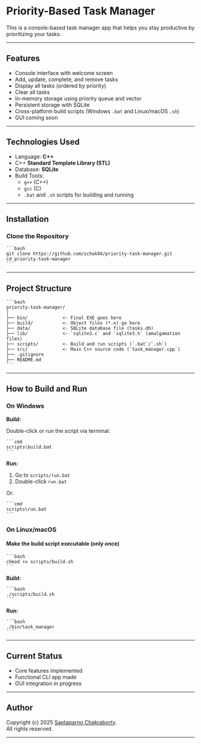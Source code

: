 # Priority-Based Task Manager

This is a console-based task manager app that helps you stay productive by prioritizing your tasks.

---

## Features

- Console interface with welcome screen
- Add, update, complete, and remove tasks
- Display all tasks (ordered by priority)
- Clear all tasks
- In-memory storage using priority queue and vector
- Persistent storage with SQLite
- Cross-platform build scripts (Windows `.bat` and Linux/macOS `.sh`)
- GUI coming soon

---

## Technologies Used

- Language: **C++**
- C++ **Standard Template Library (STL)**
- Database: **SQLite**
- Build Tools:
  - `g++` (C++)
  - `gcc` (C)
  - `.bat` and `.sh` scripts for building and running

---

## Installation

### Clone the Repository

    ```bash
    git clone https://github.com/schak04/priority-task-manager.git
    cd priority-task-manager
    ```

---

## Project Structure

    ```bash
    priority-task-manager/
    │
    ├── bin/             <- Final EXE goes here
    ├── build/           <- Object files (*.o) go here
    ├── data/            <- SQLite database file (tasks.db)
    ├── lib/             <- `sqlite3.c` and `sqlite3.h` (amalgamation files)
    ├── scripts/         <- Build and run scripts (`.bat`/`.sh`)
    ├── src/             <- Main C++ source code (`task_manager.cpp`)
    ├── .gitignore
    ├── README.md
    ```

---

## How to Build and Run

### On Windows

**Build:**

Double-click or run the script via terminal:

    ```cmd
    scripts\build.bat
    ```

**Run:**

1. Go to `scripts/run.bat`
2. Double-click `run.bat`

Or:

    ```cmd
    scripts\run.bat
    ```

### On Linux/macOS

#### Make the build script executable (only once)

    ```bash
    chmod +x scripts/build.sh
    ```

**Build:**

    ```bash
    ./scripts/build.sh
    ```

**Run:**

    ```bash
    ./bin/task_manager
    ```

---

## Current Status

- Core features implemented
- Functional CLI app made
- GUI integration in progress

---

## Author

Copyright (c) 2025 [Saptaparno Chakraborty](https://github.com/schak04).  
All rights reserved.

---
